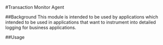 #Transaction Monitor Agent

##Background
This module is intended to be used by applications which intended to be used in applications that want to instrument into detailed logging for business applications.

##Usage
